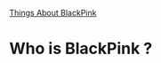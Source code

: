 [Things About BlackPink](https://github.com/AngelS28/AngelS28/blob/main/introLengendaryGirlGroup.md)
# Who is BlackPink ?

